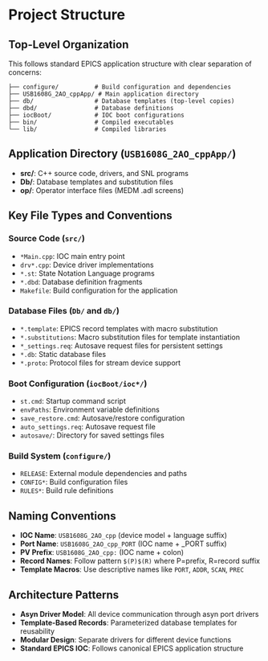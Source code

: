 # Project Structure

## Top-Level Organization
This follows standard EPICS application structure with clear separation of concerns:

```
├── configure/          # Build configuration and dependencies
├── USB1608G_2AO_cppApp/ # Main application directory
├── db/                 # Database templates (top-level copies)
├── dbd/                # Database definitions
├── iocBoot/            # IOC boot configurations
├── bin/                # Compiled executables
└── lib/                # Compiled libraries
```

## Application Directory (`USB1608G_2AO_cppApp/`)
- **src/**: C++ source code, drivers, and SNL programs
- **Db/**: Database templates and substitution files
- **op/**: Operator interface files (MEDM .adl screens)

## Key File Types and Conventions

### Source Code (`src/`)
- `*Main.cpp`: IOC main entry point
- `drv*.cpp`: Device driver implementations
- `*.st`: State Notation Language programs
- `*.dbd`: Database definition fragments
- `Makefile`: Build configuration for the application

### Database Files (`Db/` and `db/`)
- `*.template`: EPICS record templates with macro substitution
- `*.substitutions`: Macro substitution files for template instantiation
- `*_settings.req`: Autosave request files for persistent settings
- `*.db`: Static database files
- `*.proto`: Protocol files for stream device support

### Boot Configuration (`iocBoot/ioc*/`)
- `st.cmd`: Startup command script
- `envPaths`: Environment variable definitions
- `save_restore.cmd`: Autosave/restore configuration
- `auto_settings.req`: Autosave request file
- `autosave/`: Directory for saved settings files

### Build System (`configure/`)
- `RELEASE`: External module dependencies and paths
- `CONFIG*`: Build configuration files
- `RULES*`: Build rule definitions

## Naming Conventions
- **IOC Name**: `USB1608G_2AO_cpp` (device model + language suffix)
- **Port Name**: `USB1608G_2AO_cpp_PORT` (IOC name + _PORT suffix)
- **PV Prefix**: `USB1608G_2AO_cpp:` (IOC name + colon)
- **Record Names**: Follow pattern `$(P)$(R)` where P=prefix, R=record suffix
- **Template Macros**: Use descriptive names like `PORT`, `ADDR`, `SCAN`, `PREC`

## Architecture Patterns
- **Asyn Driver Model**: All device communication through asyn port drivers
- **Template-Based Records**: Parameterized database templates for reusability
- **Modular Design**: Separate drivers for different device functions
- **Standard EPICS IOC**: Follows canonical EPICS application structure